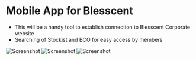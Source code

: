 # Mobile App for Blesscent
* This will be a handy tool to establish connection to Blesscent Corporate website
* Searching of Stockist and BCO for easy access by members

![Screenshot](https://github.com/aaaggabao/blesscent/tree/master/assets/images/screen1-min.jpg)
![Screenshot](https://github.com/aaaggabao/blesscent/tree/master/assets/images/screen2-min.jpg)
![Screenshot](https://github.com/aaaggabao/blesscent/tree/master/assets/images/screen3-min.jpg)

